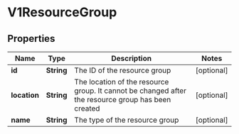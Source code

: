 # V1ResourceGroup

## Properties
Name | Type | Description | Notes
------------ | ------------- | ------------- | -------------
**id** | **String** | The ID of the resource group |  [optional]
**location** | **String** | The location of the resource group. It cannot be changed after the resource group has been created |  [optional]
**name** | **String** | The type of the resource group |  [optional]
